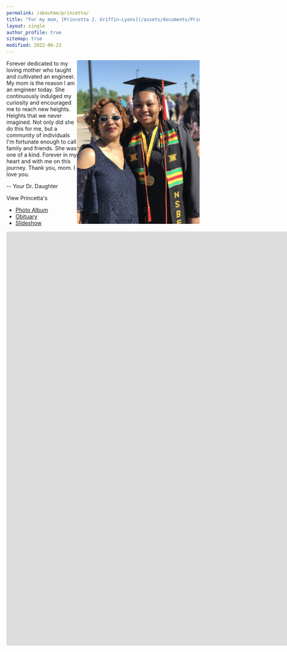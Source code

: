 ```yaml
---
permalink: /aboutme/princetta/
title: "For my mom, [Princetta J. Griffin-Lyons](/assets/documents/PrincettaLyons2022.pdf)"
layout: single
author_profile: true
sitemap: true
modified: 2022-06-23
---
```


<img src="/assets/images/family/MU_Graduation2017_64.JPG" align="right" width="320"/>

Forever dedicated to my loving mother who taught and cultivated an engineer. My mom is the reason I am an engineer today. She continuously indulged my curiosity and encouraged me to reach new heights. Heights that we never imagined. Not only did she do this for me, but a community of individuals I'm fortunate enough to call family and friends. She was one of a kind. Forever in my heart and with me on this journey. Thank you, mom. I love you.

  -- Your Dr. Daughter

View Princetta's
* [Photo Album](https://photos.app.goo.gl/vYpyf7Nq2TYtK9dZ6)
* [Obituary](/assets/documents/PrincettaLyons2022.pdf)
* [Slideshow](#slideshow)

<iframe src="https://player.vimeo.com/video/737241988?h=ec9052bd4c&amp;title=0&amp;byline=0&amp;portrait=0&amp;speed=0&amp;badge=0&amp;autopause=0&amp;player_id=0&amp;app_id=58479" width="1920" height="1080" frameborder="0" allow="autoplay; fullscreen; picture-in-picture" allowfullscreen title="Princetta&amp;#039;s Slideshow"></iframe>

<!-- * View Princetta's Photo Album here: [Link](https://photos.app.goo.gl/vYpyf7Nq2TYtK9dZ6)
* [Obituary](/assets/documents/PrincettaLyons2022.pdf) -->
<!-- ![Graduation](/assets/images/family/MU_Graduation2017_64.JPG) -->


<!-- ### Upload your photos of Princetta
If you have any photos of Princetta that you would like to see included in this forever dedication to her, please upload them here. -->

<!-- _________________________________ -->

<!-- <video> src="https://onedrive.live.com/embed?cid=12E5DA2B27E810CC&resid=12E5DA2B27E810CC%21129672&authkey=AO2DQySTT1w46SI" width="320" height="180" frameborder="0" scrolling="no" controls="controls"</video> -->

<!-- Mp4 -->
<!-- <iframe src="https://onedrive.live.com/embed?cid=12E5DA2B27E810CC&resid=12E5DA2B27E810CC%21129672&authkey=AO2DQySTT1w46SI" width="640" height="360" frameborder="0" scrolling="no">
</iframe> -->

<!-- MOV -->
<!-- <iframe src="https://onedrive.live.com/embed?cid=12E5DA2B27E810CC&resid=12E5DA2B27E810CC%21129673&authkey=ADid007KQMEaSR0" width="640" height="360" frameborder="0" scrolling="no" allowfullscreen></iframe> -->

<!-- Test from https://www.cazzulino.com/github-pages-embed-video.html -->
<!-- <video src="https://user-images.githubusercontent.com/169707/126715420-991ad821-9ac8-4b66-b79e-e0966e0f3a89.mp4" controls="controls" style="max-width: 730px;">
</video> -->
